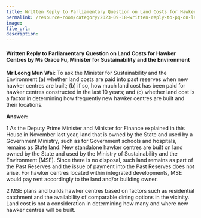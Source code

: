 ```yaml
---
title: Written Reply to Parliamentary Question on Land Costs for Hawker Centres by Ms Grace Fu, Minister for Sustainability and the Environment
permalink: /resource-room/category/2023-09-18-written-reply-to-pq-on-land-costs-for-hawker-centres/
image:
file_url:
description:
---
```

 
#### Written Reply to Parliamentary Question on Land Costs for Hawker Centres by Ms Grace Fu, Minister for Sustainability and the Environment
 
**Mr Leong Mun Wai:** To ask the Minister for Sustainability and the Environment (a) whether land costs are paid into past reserves when new hawker centres are built; (b) if so, how much land cost has been paid for hawker centres constructed in the last 10 years; and (c) whether land cost is a factor in determining how frequently new hawker centres are built and their locations. 
 
**Answer:**
 
1	As the Deputy Prime Minister and Minister for Finance explained in this House in November last year, land that is owned by the State and used by a Government Ministry, such as for Government schools and hospitals, remains as State land. New standalone hawker centres are built on land owned by the State and used by the Ministry of Sustainability and the Environment (MSE). Since there is no disposal, such land remains as part of the Past Reserves and the issue of payment into the Past Reserves does not arise. For hawker centres located within integrated developments, MSE would pay rent accordingly to the land and/or building owner. 

2	MSE plans and builds hawker centres based on factors such as residential catchment and the availability of comparable dining options in the vicinity. Land cost is not a consideration in determining how many and where new hawker centres will be built.


 
